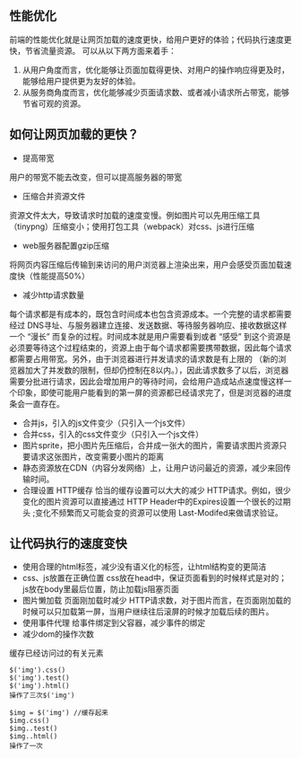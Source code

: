 ## 性能优化
前端的性能优化就是让网页加载的速度更快，给用户更好的体验；代码执行速度更快，节省流量资源。
可以从以下两方面来着手：

1. 从用户角度而言，优化能够让页面加载得更快、对用户的操作响应得更及时，能够给用户提供更为友好的体验。
2. 从服务商角度而言，优化能够减少页面请求数、或者减小请求所占带宽，能够节省可观的资源。
## 如何让网页加载的更快？
- 提高带宽

用户的带宽不能去改变，但可以提高服务器的带宽
- 压缩合并资源文件

资源文件太大，导致请求时加载的速度变慢。例如图片可以先用压缩工具（tinypng）压缩变小；使用打包工具（webpack）对css、js进行压缩
- web服务器配置gzip压缩

将网页内容压缩后传输到来访问的用户浏览器上渲染出来，用户会感受页面加载速度快（性能提高50%）
- 减少http请求数量

每个请求都是有成本的，既包含时间成本也包含资源成本。一个完整的请求都需要经过 DNS寻址、与服务器建立连接、发送数据、等待服务器响应、接收数据这样一个 “漫长” 而复杂的过程。时间成本就是用户需要看到或者 “感受” 到这个资源是必须要等待这个过程结束的，资源上由于每个请求都需要携带数据，因此每个请求都需要占用带宽。另外，由于浏览器进行并发请求的请求数是有上限的 （新的浏览器加大了并发数的限制，但却仍控制在8以内。），因此请求数多了以后，浏览器需要分批进行请求，因此会增加用户的等待时间，会给用户造成站点速度慢这样一个印象，即使可能用户能看到的第一屏的资源都已经请求完了，但是浏览器的进度条会一直存在。
 - 合并js，引入的js文件变少（只引入一个js文件）
 - 合并css，引入的css文件变少（只引入一个js文件）
 - 图片sprite，把小图片先压缩后，合并成一张大的图片，需要请求图片资源只要请求这张图片，改变需要小图片的距离
 - 静态资源放在CDN（内容分发网络）上，让用户访问最近的资源，减少来回传输时间。
 - 合理设置 HTTP缓存
恰当的缓存设置可以大大的减少 HTTP请求。例如，很少变化的图片资源可以直接通过 HTTP Header中的Expires设置一个很长的过期头 ;变化不频繁而又可能会变的资源可以使用 Last-Modifed来做请求验证。
## 让代码执行的速度变快
- 使用合理的html标签，减少没有语义化的标签，让html结构变的更简洁
- css、js放置在正确位置
css放在head中，保证页面看到的时候样式是对的；js放在body里最后位置，防止加载js阻塞页面
- 图片懒加载
页面刚加载时减少 HTTP请求数，对于图片而言，在页面刚加载的时候可以只加载第一屏，当用户继续往后滚屏的时候才加载后续的图片。
- 使用事件代理
给事件绑定到父容器，减少事件的绑定
- 减少dom的操作次数

缓存已经访问过的有关元素
```
$('img').css()
$('img').test()
$('img').html()
操作了三次$('img')

$img = $('img') //缓存起来
$img.css()
$img..test()
$img..html()
操作了一次
```

